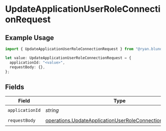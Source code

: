 # UpdateApplicationUserRoleConnectionRequest

## Example Usage

```typescript
import { UpdateApplicationUserRoleConnectionRequest } from "@ryan.blunden/discord-sdk/models/operations";

let value: UpdateApplicationUserRoleConnectionRequest = {
  applicationId: "<value>",
  requestBody: {},
};
```

## Fields

| Field                                                                                                                                  | Type                                                                                                                                   | Required                                                                                                                               | Description                                                                                                                            |
| -------------------------------------------------------------------------------------------------------------------------------------- | -------------------------------------------------------------------------------------------------------------------------------------- | -------------------------------------------------------------------------------------------------------------------------------------- | -------------------------------------------------------------------------------------------------------------------------------------- |
| `applicationId`                                                                                                                        | *string*                                                                                                                               | :heavy_check_mark:                                                                                                                     | N/A                                                                                                                                    |
| `requestBody`                                                                                                                          | [operations.UpdateApplicationUserRoleConnectionRequestBody](../../models/operations/updateapplicationuserroleconnectionrequestbody.md) | :heavy_check_mark:                                                                                                                     | N/A                                                                                                                                    |